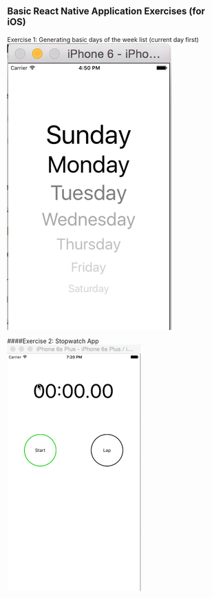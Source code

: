 ## Basic React Native Application Exercises (for iOS)

####
Exercise 1: Generating basic days of the week list (current day first)
![Days of the Week](./days_of_the_week.png)

####Exercise 2: Stopwatch App
![Stopwatch](./stopwatch.gif)
